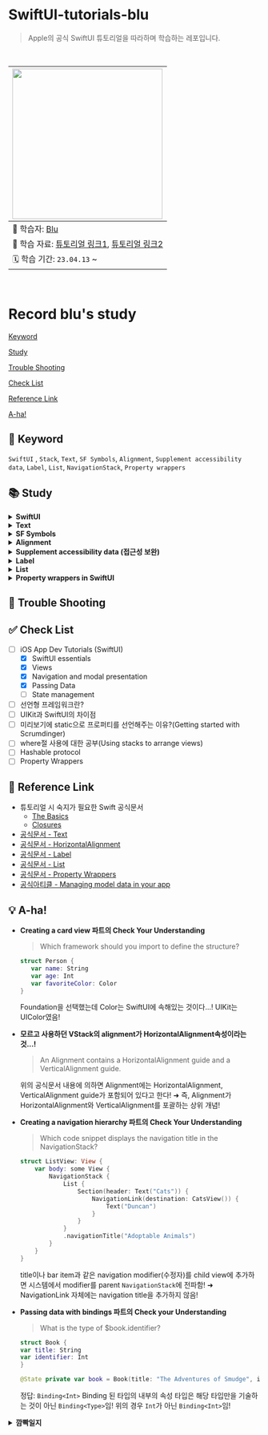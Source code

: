 # SwiftUI-tutorials-blu

> Apple의 공식 SwiftUI 튜토리얼을 따라하며 학습하는 레포입니다.

<br>

|<img src="https://avatars.githubusercontent.com/u/71758542?v=4" width=300>|
|:---|
|💙 학습자: [Blu](https://github.com/calledBlu)|
|🔗 학습 자료: [튜토리얼 링크1](https://developer.apple.com/tutorials/app-dev-training), [튜토리얼 링크2](https://developer.apple.com/tutorials/swiftui)|
|🗓️ 학습 기간: `23.04.13` ~ |

<br>

# Record blu's study

[Keyword](#-keyword)

[Study](#-study)

[Trouble Shooting](#-trouble-shooting)

[Check List](#-check-list)

[Reference Link](#-reference-link)

[A-ha!](#-a-ha)

## 🔑 Keyword
`SwiftUI` , `Stack`, `Text`, `SF Symbols`, `Alignment`, `Supplement accessibility data`, `Label`, `List`, `NavigationStack`, `Property wrappers`

## 📚 Study

<details>
    <summary><b>SwiftUI</b></summary>
<div>
    
- **SwiftUI overview**    
SwiftUI is a **declarative framework** for building apps for any Apple platform. SwiftUI provides a common API that you can use to define an app’s user interface and platform-specific behavior.    
Create apps more quickly and with fewer errors with these key SwiftUI features:    
    - **Declarative syntax**—Define which views appear onscreen - using simple Swift structures.    
    - **A compositional API**—Quickly create and iterate your user interface using built-in views and modifiers. Compose more complex views by combining simpler views.    
    - **A powerful layout system**—Easily arrange views onscreen relative to their parent views and to each other. When existing views and controls don’t suit your needs, you can draw your own.    
    - **Views that reflect app data**—Define a view’s data dependencies, and SwiftUI automatically updates the view when data changes, avoiding errors from invalid view states.    
    - **Automatic accessibility support**—SwiftUI adds basic accessibility that you’ll learn to enhance with minimal effort.    
- **나만의 언어로 정리하는 Swift는**
    - multiplatform app의 레이아웃과 액션을 구성하는 데 사용
    - declarative framework(선언형 프레임워크)
    - UIKit 는 **Event driven** 이라면 SwiftUI는 **Data driven**
    - View를 Customize 하기 위해 **수정자**로 알려진 메서드를 호출, 수정자는 새 View를 반환함, 수정자는 단일 보기에서 여러 개 사용할 수 있으며, 수정자를 연결하기 위해서는 수직으로 쌓으면 됨
- SwiftUI view file의 구조
    - View 프로토콜을 준수하며 View를 반환하는 body 속성의 단일 요구사항
        - View의 콘텐츠, 레이아웃, 동작을 설명
    - 캔버스에 표시할 해당 Viewdml preview를 정의
    
</div>
</details>

<details>
    <summary><b>Text</b></summary>
<div>
    
- `.font()` modifier(수정자)로 텍스트 크기를 조절할 수 있음
</div>
</details>

<details>
    <summary><b>SF Symbols</b></summary>
<div>
    
- System이 SF Symbols의 이미지는 font처럼 취급하여 사용자의 디바이스 설정에 따라 동적으로 확장됨
</div>
</details>

<details>
    <summary><b>Alignment</b></summary>
<div>
    
- VStack의 alignment는 HorizontalAlignment 타입
- VStack 정렬의 기본 동작은 **center**이지만 재정의하여 정렬 가능
- 일부 system은 left, right를 사용하지만 SwiftUI는 **leading, trailing 정렬을 사용하여 앱의 현지화를 용이하게 함**
- 직접 지정해주는 방법도 있지만 VStack 선택 후 Attributes inspector에서 Alignment 옵션을 사용하여 정렬을 설정할 수도 있음
- **Alignment**
        HorizontalAlignment와 VerticalAlignment를 포괄하는 상위 개념!
        ZStack에 view를 배치하거나 `overlay(alignment:content:)` 또는 `background(alignment:content:)를 사용하여 다른 view 앞이나 뒤에 view를 배치하는 경우와 같이 특정 레이아웃 컨테이너 및 수정자의 동작을 지시하는 정렬 가이드
        ![Alignment](https://docs-assets.developer.apple.com/published/09693fd98ab76356519a900fd33d9e7f/Alignment-1-iOS@2x.png)
- **HorizontalAlignment**
        VStack에서 뷰를 수직으로 배치할 때와 같이 수평으로 배치하는 방법에 대한 가이드
        ![HorizontalAlignment](https://docs-assets.developer.apple.com/published/cb8ad6030a1ebcfee545d02f406500ee/HorizontalAlignment-1-iOS@2x.png)
- **VerticalAlignment**
        HStack에 뷰를 나란히 배치하거나 GridRow를 사용하여 Grid에 뷰 행을 생성할 때와 같이 뷰를 수직으로 배칠할 때의 정렬 가이드
        ![VerticalAlignment](https://docs-assets.developer.apple.com/published/a63aa800a94319cd283176a8b21bb7af/VerticalAlignment-1-iOS@2x.png)
</div>
</details>

<details>
    <summary><b>Supplement accessibility data (접근성 보완)</b></summary>
<div>
    
- SwiftUI에는 접근성 기능이 내장되어 있음
- 약간의 추가 작업으로 접근성 지원을 받을 수 있음
- 예) Text view의 문자열 콘텐츠에 자동으로 접근 가능, 하지만 사용자의 접근성 환경을 개선하기 위해 추론된 데이터를 보완해야 할 수 있음
- `.accessibilityAddTraits()`를 사용하면 특성을 추가해서 읽어주는 것, 예시대로 `.isHeader`를 넣으면 사용한 요소와 함께 "heading"이라고 읽어주어 view 의 information architecture를 전달하는 데 도움이 됨
</div>
</details>

<details>
    <summary><b>Label</b></summary>
<div>
    
- 제목이 있는 아이콘으로 구성된 표준 레이블
- 가장 일반적인 것은 아이콘 + 레이블 조합
- `.labelStyle()` 수정자를 통해 타이틀만 보이게, 아이콘만 보이게, 둘 다 보이게 설정할 수 있음
- 기본 스타일을 수정하여 커스터마이징된 레이블 스타일을 만들 수도 있음
- 완전히 새로운 스타일을 만들고 싶은 경우 LabelStyle 프로토콜을 채택 후 LabelStyleConfiguration을 구현하면 됨
- 레이블 그룹에 공통 레이블 스타일을 적용하려면 포함된 뷰 계층 구조에 스타일을 적용하면 됨
    - TrailingIconLabelStyle.swift 파일 참고!
- icon 부분에 SF Symbol과 같은 이미지 대신 programmatically하게 view를 사용하여 레이블을 만드는 것도 가능함    
예) `Circle()` 
</div>
</details>

<details>
    <summary><b>List</b></summary>
<div>

- List를 사용하여 단순히 생성하는 경우 아래와 같은 오류가 발생함
    > Initializer 'init(_:rowContent:)' requires that 'DailyScrum' conform to 'Identifiable'
    > ➜ DailyScrum이 Identifiable을 준수해야 함!!
- 왜 내부에 들어갈 데이터 타입은 Identifiable을 준수해야 할까?
    - List의 정의부는 다음과 같음
        `@MainActor struct List<SelectionValue, Content> where SelectionValue : Hashable, Content : View`
        데이터 타입에 해당하는 SelectionValue가 Hashable을 채택하고 있기 때문!
    - 공식 튜토리얼상 컬렉션의 개별 item을 식별하는 방법이 필요하기 때문! 튜토리얼에는 모든 테스트 데이터가 다른 이름을 가지고 있으므로 해당 속성을 키 값의 경로로 사용하도록 `id: \.title`으로 설정해줌
- 튜토리얼상 테스트 데이터는 다른 이름을 가지고 있었지만 사용자가 동일한 이름으로 새 데이터를 생성하는 경우 문제가 발생함!
    - 사용자가 생성한 콘텐츠로 작업하기 위해 SelectionValue가 ID를 전달하는 identifiable 프로토콜을 준수할 수 있음
    - identifiable은 채택하면 엔티티에 대한 안정적인 식별자를 제공하기 위한 id 프로퍼티를 요구함
    - UUID()를 데이터 모델의 초기화자에 사용하면 매개변수의 기본값을 정의하기 위해 초기화자나 함수를 호출할 때 해당 매개변수를 생략할 수 있음
    
</div>
</details>
    
<details>
    <summary><b>Property wrappers in SwiftUI</b></summary>
<div>
    
- 일반적인 프로퍼티 초기화 패턴을 캡슐화하여 속성에 동작을 효율적으로 추가하는 데 도움을 줌
- SwiftUI는 `@State` 및 `@Binding` 프로퍼티 래퍼를 사용하여 뷰가 쉽게 액세스할 수 있는 정보 소스를 유지하는 데 도움을 줌
- **값 타입**의 경우 `@State` 및 `@Binding`을 사용
- **참조 타입**의 경우 `@ObservedObject`, `@StateObject`, `@EnvironmentObject`를 사용
    - 참조 타입의 경우 프로퍼티 래퍼를 사용하기 위해서 관찰 가능하게(observable) 만들어야 함
    - `ObservableObject` 프로토콜을 채택하여 클래스를 관찰 가능하게 만들고 각 속성 선언 시 `@Published` 키워드를 추가함

<값 타입 property wrapper>
- `@State`
    - 프로퍼티를 `@State로 선언하면 view 내에서 신뢰할 수 있는 데이터 원본이 생성됨
    - memberwise initializer에서 초기값을 설정하는 것을 방지하기 위해 private로 선언해야 함
    - Class와 같은 참조 타입을 저장해야 하는 경우 `StateObject`를 사용
    - 시스템은 `@State` 속성 값에 따라 달라지는 view의 모든 요소를 식별함
    - 사용자의 상호작용은 `@State` 프로퍼티를 변경할 수 있음
    - 시스템은 해당 프로퍼티애 의존하는 view를 업데이트하여 새로운 버전의 UI를 렌더링함
        - 영구적인 상태보다 **일시적인** 상태를 관리하는 데 도움이 되므로 state property를 private로 선언하는 것을 권장 (예: 버튼의 강조 표시 상태, 필터 설정, 현재 선택된 목록 등)
    - State의 기본값에 접근하기 위해서는 WrappedValue 속성을 사용해야 하지만 shortcut으로 swift를 사용하면 State 인스턴스를 직접 참조하여 래핑된 값에 접근할 수 있음
    - view structure에 로컬인 가변 소스를 정의하기 위한 구문
    - 그렇다면, 다른 뷰(하위 뷰)에서 동일한 데이터 소스를 사용하려면?! ➜ Binding을 전달하면 됨!
        - 속성 이름 앞에 달러 기호($)를 붙이면 해당 상태의 projectedValue에 접근하여 State Value에 대한 바인딩을 가져올 수 있음
- `@Binding`
    - `@Binding`으로 래핑하는 프로퍼티는 `@State` 프로퍼티와 같은 기존 소스와 읽기 및 쓰기 접근권한을 공유함
    - 데이터를 직접 저장하지 않는 대신 기존 정보 소스와 해당 데이터를 표시하고 업데이트하는 view 사이에 양방향 연결을 생성
    - 이 연결을 통해 데이터와 연결된 여러 보기가 동기화됨
    - 시스템은 `@State`의 데이터와 `@Binding`이 포함된 view 간에 종속성을 설정함
    - 상위/하위 view는 원본으로 정의한 프로퍼티를 읽거나 수정할 수 있음
    - binding을 사용하여 신뢰할 수 있는 단일 데이터 소스를 전파하는 패턴은 view 계층 구조에 효과적임!
    ➜ 데이터 소스의 변화를 관찰하는 코드를 별도로 작성하지 않아도 되기 때문!

<참조 타입 property wrapper>
- `@StateObject`
    - App, Scene, View 내부에서 관찰 가능한(observable) 개체를 만듦
    - 시스템은 개체를 초기화하고 개체를 전달하는 다른 view에서 사용할 수 있도록 개체를 유지
- `@ObservedObject`
    - 상위 소스에서 개체를 수신했음을 알려주는 프로퍼티 래퍼
    - 상위 구조에서 개체를 생성하고 소유하고 있으므로 하위 뷰는 `ObservedObject`에 대한 초기값이 필요하지 않음
- `@EnvironmentObject`
    - 위 2개의 프로퍼티 래퍼는 상하위 view가 명확한 경우 사용하지만, `EnvironmentObject`는 복잡한 view 계층구조에서 관찰 가능한 개체를 공유함
    - 이니셜라이저를 통해 개체를 전달하는 대신 `environmentObject(_:)` 수정자를 통해 개체를 environment에 배치
    - 배치된 개체는 중간 view에 대한 참조가 없더라도 사용 가능
    - 중간 view에서 불필요한 종속성을 생성하지 않도록 도와줌
</div>
</details>

## 🏀 Trouble Shooting

## ✅ Check List
- [ ] iOS App Dev Tutorials (SwiftUI)
    - [x] SwiftUI essentials
    - [x] Views
    - [x] Navigation and modal presentation
    - [x] Passing Data
    - [ ] State management

- [ ] 선언형 프레임워크란?
- [ ] UIKit과 SwiftUI의 차이점
- [ ] 미리보기에 static으로 프로퍼티를 선언해주는 이유?(Getting started with Scrumdinger)
- [ ] where절 사용에 대한 공부(Using stacks to arrange views)
- [ ] Hashable protocol
- [ ] Property Wrappers

## 🔗 Reference Link
- 튜토리얼 시 숙지가 필요한 Swift 공식문서
    - [The Basics](https://docs.swift.org/swift-book/documentation/the-swift-programming-language/thebasics/)
    - [Closures](https://docs.swift.org/swift-book/documentation/the-swift-programming-language/closures/)
- [공식문서 - Text](https://developer.apple.com/documentation/swiftui/text/)
- [공식문서 - HorizontalAlignment](https://developer.apple.com/documentation/swiftui/horizontalalignment)
- [공식문서 - Label](https://developer.apple.com/documentation/swiftui/label)
- [공식문서 - List](https://developer.apple.com/documentation/swiftui/list/)
- [공식문서 - Property Wrappers](https://docs.swift.org/swift-book/documentation/the-swift-programming-language/properties/#Property-Wrappers)
- [공식아티클 - Managing model data in your app](https://developer.apple.com/documentation/swiftui/managing-model-data-in-your-app)

## 💡 A-ha!
- **Creating a card view 파트의 Check Your Understanding**
    > Which framework should you import to define the structure?
    ```swift
    struct Person {
       var name: String
       var age: Int
       var favoriteColor: Color
    }
    ```
    Foundation을 선택했는데 Color는 SwiftUI에 속해있는 것이다...! UIKit는 UIColor였음!
- **모르고 사용하던 VStack의 alignment가 HorizontalAlignment속성이라는 것...!**
    >An Alignment contains a HorizontalAlignment guide and a VerticalAlignment guide.
    
    위의 공식문서 내용에 의하면 Alignment에는 HorizontalAlignment, VerticalAlignment guide가 포함되어 있다고 한다!
    ➜ 즉, Alignment가 HorizontalAlignment와 VerticalAlignment를 포괄하는 상위 개념!
- **Creating a navigation hierarchy 파트의 Check Your Understanding**
    > Which code snippet displays the navigation title in the NavigationStack?
    ```swift
    struct ListView: View {
        var body: some View {
            NavigationStack {
                List {
                    Section(header: Text("Cats")) {
                        NavigationLink(destination: CatsView()) {
                            Text("Duncan")
                        }
                    }
                }
                .navigationTitle("Adoptable Animals")
            }
        }
    }
    ```
    title이나 bar item과 같은 navigation modifier(수정자)를 child view에 추가하면 시스템에서 modifier를 parent `NavigationStack`에 전파함!
    ➜ NavigationLink 자체에는 navigation title을 추가하지 않음!
- **Passing data with bindings 파트의 Check your Understanding**
    > What is the type of $book.identifier?
     ```swift
     struct Book {
     var title: String
     var identifier: Int
     }
    
     @State private var book = Book(title: "The Adventures of Smudge", identifier: 19237)
     ```
    정답: `Binding<Int>`
    Binding 된 타입의 내부의 속성 타입은 해당 타입만을 기술하는 것이 아닌 `Binding<Type>`임!
    위의 경우 `Int`가 아닌 `Binding<Int>`임!
    
<details>
    <summary><b>깜빡일지</b></summary>
<div>

`23.04.21`

</div>
</details>
